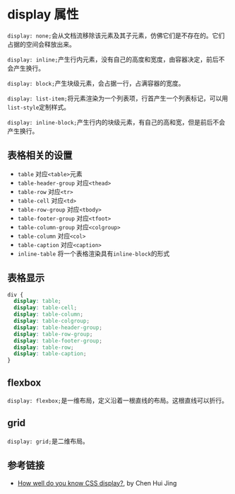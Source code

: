 # display 属性

`display: none;`会从文档流移除该元素及其子元素，仿佛它们是不存在的。它们占据的空间会释放出来。

`display: inline;`产生行内元素，没有自己的高度和宽度，由容器决定，前后不会产生换行。

`display: block;`产生块级元素，会占据一行，占满容器的宽度。

`display: list-item;`将元素渲染为一个列表项，行首产生一个列表标记，可以用`list-style`定制样式。

`display: inline-block;`产生行内的块级元素，有自己的高和宽，但是前后不会产生换行。

## 表格相关的设置

- `table` 对应`<table>`元素
- `table-header-group` 对应`<thead>`
- `table-row`	对应`<tr>`
- `table-cell` 对应`<td>`
- `table-row-group` 对应`<tbody>`
- `table-footer-group` 对应`<tfoot>`
- `table-column-group` 对应`<colgroup>`
- `table-column` 对应`<col>`
- `table-caption` 对应`<caption>`
- `inline-table` 将一个表格渲染具有`inline-block`的形式

## 表格显示

```css
div {
  display: table;
  display: table-cell;
  display: table-column;
  display: table-colgroup;
  display: table-header-group;
  display: table-row-group;
  display: table-footer-group;
  display: table-row;
  display: table-caption;
}
```

## flexbox

`display: flexbox;`是一维布局，定义沿着一根直线的布局。这根直线可以折行。

## grid

`display: grid;`是二维布局。

## 参考链接

- [How well do you know CSS display?](https://www.chenhuijing.com/blog/how-well-do-you-know-display/), by Chen Hui Jing
